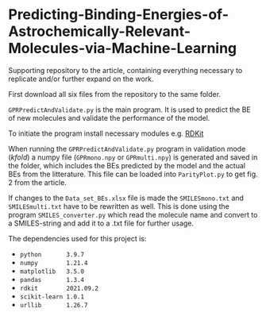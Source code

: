 # Predicting-Binding-Energies-of-Astrochemically-Relevant-Molecules-via-Machine-Learning
Supporting repository to the article, containing everything necessary to replicate and/or further expand on the work.

First download all six files from the repository to the same folder. 

`GPRPredictAndValidate.py` is the main program. It is used to predict the BE of new molecules and validate the performance of the model.

To initiate the program install necessary modules e.g. [RDKit](https://www.rdkit.org/docs/Install.html)

When running the `GPRPredictAndValidate.py` program in validation mode (_kfold_) a numpy file (`GPRmono.npy` or `GPRmulti.npy`) is generated and saved in the folder, which includes the BEs predicted by the model and the actual BEs from the litterature. This file can be loaded into `ParityPlot.py` to get fig. 2 from the article.

If changes to the `Data_set_BEs.xlsx` file is made the `SMILESmono.txt` and `SMILESmulti.txt` have to be rewritten as well. This is done using the program `SMILES_converter.py` which read the molecule name and convert to a SMILES-string and add it to a .txt file for further usage.

The dependencies used for this project is:
- `python       3.9.7`
- `numpy        1.21.4`
- `matplotlib   3.5.0`
- `pandas       1.3.4`
- `rdkit        2021.09.2`
- `scikit-learn 1.0.1`
- `urllib       1.26.7`

